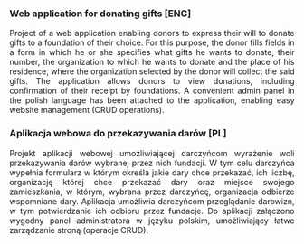 <h3>Web application for donating gifts [ENG]</h3>
<div style="text-align: justify">
Project of a web application enabling donors to express their will to donate gifts to a foundation of their choice. 
For this purpose, the donor fills fields in a form in which he or she specifies what gifts he wants to donate, 
their number, the organization to which he wants to donate
and the place of his residence, where the organization selected by the donor 
will collect the said gifts. The application allows donors to view donations, 
including confirmation of their receipt by foundations. A convenient admin panel in the polish language has 
been attached to the application, enabling easy website management (CRUD operations).
</div>

<div style="text-align: justify">
<h3>Aplikacja webowa do przekazywania darów [PL]</h3>
Projekt aplikacji webowej umożliwiającej darczyńcom wyrażenie woli przekazywania darów  wybranej przez nich fundacji. 
W tym celu darczyńca wypełnia formularz w którym określa jakie dary chce przekazać, ich liczbę, 
organizację której chce przekazać dary oraz miejsce swojego zamieszkania, w którym, wybrana przez darczyńcę, 
organizacja odbierze wspomniane dary. Aplikacja umożliwia darczyńcom przeglądanie darowizn,
w tym potwierdzanie ich odbioru przez fundacje. Do aplikacji załączono wygodny panel administratora w języku polskim, 
umożliwiający łatwe zarządzanie stroną (operacje CRUD).
</div>
